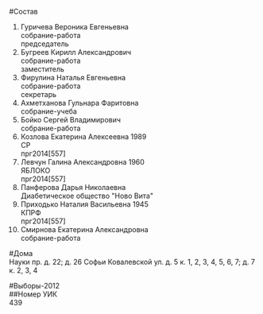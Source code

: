#Состав  
1. Гуричева Вероника Евгеньевна  
    собрание-работа  
    председатель  
2. Бугреев Кирилл Александрович  
    собрание-работа  
    заместитель  
3. Фирулина Наталья Евгеньевна  
    собрание-работа  
    секретарь  
4. Ахметханова Гульнара Фаритовна  
    собрание-учеба  
5. Бойко Сергей Владимирович  
    собрание-работа  
6. Козлова Екатерина Алексеевна 1989  
    СР  
    прг2014[557]  
7. Левчун Галина Александровна 1960  
    ЯБЛОКО  
    прг2014[557]  
8. Панферова Дарья Николаевна  
    Диабетическое общество "Ново Вита"  
9. Приходько Наталия Васильевна 1945  
    КПРФ  
    прг2014[557]  
10. Смирнова Екатерина Александровна  
    собрание-работа  
  
#Дома  
Науки пр. д. 22; д. 26 Софьи Ковалевской ул. д. 5 к. 1, 2, 3, 4, 5, 6, 7; д. 7 к. 2, 3, 4  
  
#Выборы-2012  
##Номер УИК  
439  
